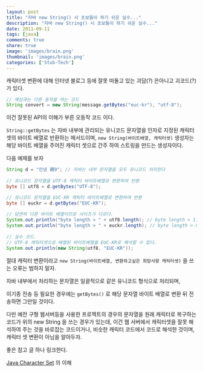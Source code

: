 ```yaml
---
layout: post
title: "자바 new String() 시 초보들이 하기 쉬운 실수..."
description: "자바 new String() 시 초보들이 하기 쉬운 실수..."
date: 2011-09-11
tags: [java]
comments: true
share: true
image: 'images/brain.png'
thumbnail: 'images/brain.png'
categories: ['Stub-Tech']
---
```


캐릭터셋 변환에 대해 인터넷 블로그 등에 잘못 떠돌고 있는 괴담(?) 은아니고 괴코드(?) 가 있다.

```java
// 예상과는 다른 동작을 하는 코드
String convert = new String(message.getBytes("euc-kr"), "utf-8");
```

이건 잘못된 API의 이해가 부른 오동작 코드 이다.

`String::getBytes` 는 자바 내부에 관리되는 유니코드 문자열을 인자로 지정된 캐릭터셋의 바이트 배열로 반환하는 메서드이며, `new String(바이트배열, 캐릭터셋)` 생성자는 해당 바이트 배열을 주어진 캐릭터 셋으로 간주 하여 스트링을 만드는 생성자이다.

다음 예제를 보자

```java
String d = "안녕 親9"; // 자바는 내부 문자열을 모두 유니코드 처리한다
  
// 유니코드 문자열을 UTF-8 캐릭터 바이트배열로 변환하여 반환
byte [] utf8 = d.getBytes("UTF-8");

// 유니코드 문자열을 EUC-KR 캐릭터 바이트배열로 변환하여 반환
byte [] euckr = d.getBytes("EUC-KR");
  
// 당연히 다른 바이트 배열이므로 사이즈가 다르다.
System.out.println("byte length > " + utf8.length); // byte length > 11
System.out.println("byte length > " + euckr.length); // byte length > 8
  
// 실수 코드.
// UTF-8 캐릭터셋으로 배열된 바이트배열을 EUC-KR로 해석할 수 없다.
System.out.println(new String(utf8, "EUC-KR"));
```

절대 캐릭터 변환이라고 `new String(바이트배열, 변환하고싶은 희망사항 캐릭터셋)` 을 쓰는 오류는 범하지 말자.

자바 내부에서 처리하는 문자열은 일괄적으로 같은 유니코드 형식으로 처리되며,

이기종 전송 등 필요한 경우에는 `getBytes()` 로 해당 문자열 바이트 배열로 변환 뒤 전송하면 그만일 것이다.

다만 예전 구형 웹서버등을 사용한 프로젝트의 경우의 문자열을 원래 캐릭터로 복구하는 코드가 위의 new String 을 쓰는 경우가 있는데,
이건 웹 서버에서 캐릭터셋을 잘못 해석하여 주는 것을 바로잡는 코드이거나, 비슷한 캐릭터 코드에서 코드로 해석한 것이며, 캐릭터 셋 변환이 아님을 알아두자.

좋은 참고 글 하나 링크한다.

[Java Character Set](http://kin.naver.com/knowhow/detail.nhn?docId=527939) 의 이해